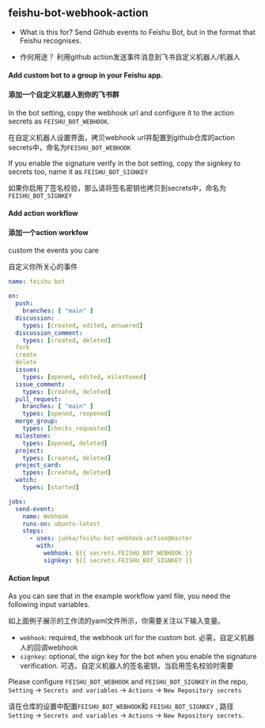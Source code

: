 
## feishu-bot-webhook-action

- What is this for?
Send Github events to Feishu Bot, but in the format that Feishu recognises.

- 作何用途？
利用github action发送事件消息到飞书自定义机器人/机器人

#### Add custom bot to a group in your Feishu app.
#### 添加一个自定义机器人到你的飞书群
In the bot setting, copy the webhook url and configure it to the action secrets as ```FEISHU_BOT_WEBHOOK```.

在自定义机器人设置界面，拷贝webhook url并配置到github仓库的action secrets中，命名为```FEISHU_BOT_WEBHOOK```

If you enable the signature verify in the bot setting, copy the signkey to secrets too, name it as ```FEISHU_BOT_SIGNKEY```

如果你启用了签名校验，那么请将签名密钥也拷贝到secrets中，命名为```FEISHU_BOT_SIGNKEY```

#### Add action workflow
#### 添加一个action workfow

custom the events you care

自定义你所关心的事件

```yaml
name: feishu bot

on:
  push:
    branches: [ "main" ]
  discussion:
    types: [created, edited, answered]
  discussion_comment:
    types: [created, deleted]
  fork
  create
  delete
  issues:
    types: [opened, edited, milestoned]
  issue_comment:
    types: [created, deleted]
  pull_request:
    branches: [ "main" ]
    types: [opened, reopened]
  merge_group:
    types: [checks_requested]
  milestone:
    types: [opened, deleted]
  project:
    types: [created, deleted]
  project_card:
    types: [created, deleted]
  watch:
    types: [started]

jobs:
  send-event:
    name: Webhook
    runs-on: ubuntu-latest
    steps:
      - uses: junka/feishu-bot-webhook-action@master
        with:
          webhook: ${{ secrets.FEISHU_BOT_WEBHOOK }}
          signkey: ${{ secrets.FEISHU_BOT_SIGNKEY }}

```

#### Action Input

As you can see that in the example workflow yaml file, you need the following input variables.

如上面例子展示的工作流的yaml文件所示，你需要关注以下输入变量。
- ```webhook```: required, the webhook url for the custom bot.
必需，自定义机器人的回调webhook
- ```signkey```: optional, the sign key for the bot when you enable the signature verification.
可选，自定义机器人的签名密钥，当启用签名校验时需要

Please configure ```FEISHU_BOT_WEBHOOK``` and ```FEISHU_BOT_SIGNKEY``` in the repo, ```Setting``` -> ```Secrets and variables``` -> ```Actions``` -> ```New Repository secrets```

请在仓库的设置中配置```FEISHU_BOT_WEBHOOK```和 ```FEISHU_BOT_SIGNKEY``` , 路径```Setting``` -> ```Secrets and variables``` -> ```Actions``` -> ```New Repository secrets```.
